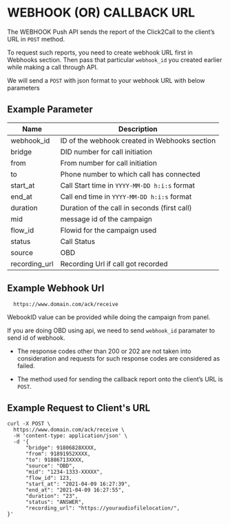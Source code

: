 # WEBHOOK (OR) CALLBACK URL

The WEBHOOK Push API sends the report of the Click2Call to the client’s URL in `POST` method.

To request such reports, you need to create webhook URL first in Webhooks section. Then pass that particular `webhook_id` you created earlier while making a call through API.

We will send a `POST` with json format to your webhook URL with below parameters

## Example Parameter

| Name          | Description                                   |
| ------------- | --------------------------------------------- |
| webhook_id    | ID of the webhook created in Webhooks section |
| bridge        | DID number for call initiation                |
| from          | From number for call initiation               |
| to            | Phone number to which call has connected      |
| start_at      | Call Start time in `YYYY-MM-DD h:i:s` format  |
| end_at        | Call end time in `YYYY-MM-DD h:i:s` format    |
| duration      | Duration of the call in seconds (first call)  |
| mid           | message id of the campaign                    |
| flow_id       | Flowid for the campaign used                  |
| status        | Call Status                                   |
| source        | OBD                                           |
| recording_url | Recording Url if call got recorded            |

## Example Webhook Url

```
  https://www.domain.com/ack/receive
```

WebookID value can be provided while doing the campaign from panel.

If you are doing OBD using api, we need to send `webhook_id` paramater to send id of webhook.

- The response codes other than 200 or 202 are not taken into consideration and requests for such response codes are considered as failed.

- The method used for sending the callback report onto the client’s URL is `POST`.

## Example Request to Client's URL

```
curl -X POST \
  https://www.domain.com/ack/receive \
  -H 'content-type: application/json' \
  -d '{
      "bridge": 91806828XXXX,
      "from": 91891952XXXX,
      "to": 91886713XXXX,
      "source": "OBD",
      "mid": "1234-1333-XXXXX",
      "flow_id": 123,
      "start_at": "2021-04-09 16:27:39",
      "end_at": "2021-04-09 16:27:55",
      "duration": "23",
      "status": "ANSWER",
      "recording_url": "https://youraudiofilelocation/",
}'
```
